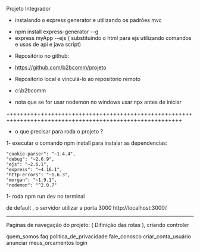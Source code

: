 Projeto Integrador

-  instalando o express generator e utilizando os padrões mvc

* npm install express-generator --g  
* express myApp --ejs ( substituindo o html para ejs utilizando comandos e usos de api e java script)

- Repositório no github:
* https://github.com/b2bcomm/projeto

- Repositorio local e vinculá-lo ao repositório remoto
* c:\b2bcomm

- nota que se for usar nodemon no windows usar npx antes de iniciar 

+++++++++++++++++++++++++++++++++++++++++++++++++++++++++++++++++++++++++++++++++++++++++++++++++++++++++

- o que precisar para roda o projeto ?

1- executar o comando npm install para instalar as dependencias:

    "cookie-parser": "~1.4.4",
    "debug": "~2.6.9",
    "ejs": "~2.6.1",
    "express": "~4.16.1",
    "http-errors": "~1.6.3",
    "morgan": "~1.9.1",
    "nodemon": "^2.0.7"
  
1- roda npm run dev no terminal 

de default ,  o servidor utilizar a porta 3000 
http://localhost:3000/


************************************************************************************************************

Paginas de navegação do projeto: (  Difinição das rotas ), criando controler

quem_somos
faq
politica_de_privacidade
fale_conosco
criar_conta_usuário
anunciar
meus_orcamentos
login





